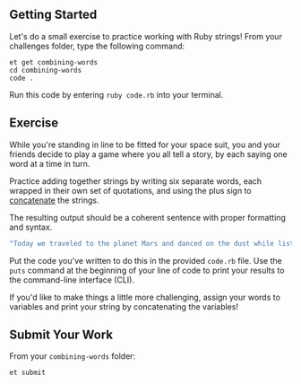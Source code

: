 ## Getting Started

Let's do a small exercise to practice working with Ruby strings! From your challenges folder, type the following command:

```
et get combining-words
cd combining-words
code .
```

Run this code by entering `ruby code.rb` into your terminal.  

## Exercise

While you're standing in line to be fitted for your space suit, you and your friends decide to play a game where you all tell a story, by each saying one word at a time in turn.

Practice adding together strings by writing six separate words, each wrapped in their own set of quotations, and using the plus sign to [concatenate](http://www.dictionary.com/browse/concatenate?s=t) the strings.

The resulting output should be a coherent sentence with proper formatting and syntax.

```ruby
"Today we traveled to the planet Mars and danced on the dust while listening to classic music."
```

Put the code you've written to do this in the provided `code.rb` file. Use the `puts` command at the beginning of your line of code to print your results to the command-line interface (CLI).

If you'd like to make things a little more challenging, assign your words to variables and print your string by concatenating the variables!

## Submit Your Work

From your `combining-words` folder:

```
et submit
```
